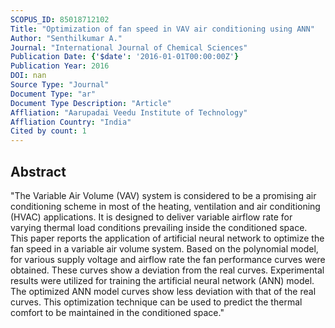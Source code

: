 ```yaml
---
SCOPUS_ID: 85018712102
Title: "Optimization of fan speed in VAV air conditioning using ANN"
Author: "Senthilkumar A."
Journal: "International Journal of Chemical Sciences"
Publication Date: {'$date': '2016-01-01T00:00:00Z'}
Publication Year: 2016
DOI: nan
Source Type: "Journal"
Document Type: "ar"
Document Type Description: "Article"
Affliation: "Aarupadai Veedu Institute of Technology"
Affliation Country: "India"
Cited by count: 1
---
```


## Abstract
"The Variable Air Volume (VAV) system is considered to be a promising air conditioning scheme in most of the heating, ventilation and air conditioning (HVAC) applications. It is designed to deliver variable airflow rate for varying thermal load conditions prevailing inside the conditioned space. This paper reports the application of artificial neural network to optimize the fan speed in a variable air volume system. Based on the polynomial model, for various supply voltage and airflow rate the fan performance curves were obtained. These curves show a deviation from the real curves. Experimental results were utilized for training the artificial neural network (ANN) model. The optimized ANN model curves show less deviation with that of the real curves. This optimization technique can be used to predict the thermal comfort to be maintained in the conditioned space."
